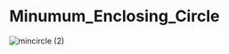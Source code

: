 # Minumum_Enclosing_Circle
![mincircle (2)](https://user-images.githubusercontent.com/70232321/208294352-8fd32bb6-7080-4c8b-b652-7779e1d91c00.jpg)
